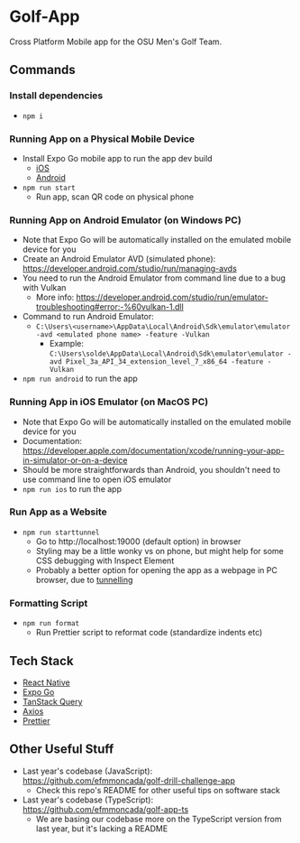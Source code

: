 # Golf-App

Cross Platform Mobile app for the OSU Men's Golf Team.

## Commands

### Install dependencies
- `npm i`

### Running App on a Physical Mobile Device
- Install Expo Go mobile app to run the app dev build
  - [iOS](https://apps.apple.com/us/app/expo-go/id982107779)
  - [Android](https://play.google.com/store/apps/details?id=host.exp.exponent&hl=en_US&gl=US)
- `npm run start`
  - Run app, scan QR code on physical phone

### Running App on Android Emulator (on Windows PC)
- Note that Expo Go will be automatically installed on the emulated mobile device for you
- Create an Android Emulator AVD (simulated phone): https://developer.android.com/studio/run/managing-avds
- You need to run the Android Emulator from command line due to a bug with Vulkan
  - More info: https://developer.android.com/studio/run/emulator-troubleshooting#error:-%60vulkan-1.dll
- Command to run Android Emulator:
  - `C:\Users\<username>\AppData\Local\Android\Sdk\emulator\emulator -avd <emulated phone name> -feature -Vulkan`
    - Example: `C:\Users\solde\AppData\Local\Android\Sdk\emulator\emulator -avd Pixel_3a_API_34_extension_level_7_x86_64 -feature -Vulkan`
- `npm run android` to run the app

### Running App in iOS Emulator (on MacOS PC)
- Note that Expo Go will be automatically installed on the emulated mobile device for you
- Documentation: https://developer.apple.com/documentation/xcode/running-your-app-in-simulator-or-on-a-device
- Should be more straightforwards than Android, you shouldn't need to use command line to open iOS emulator
- `npm run ios` to run the app

### Run App as a Website
- `npm run starttunnel`
  - Go to http://localhost:19000 (default option) in browser
  - Styling may be a little wonky vs on phone, but might help for some CSS debugging with Inspect Element
  - Probably a better option for opening the app as a webpage in PC browser, due to [tunnelling](https://docs.expo.dev/more/expo-cli/?redirected#tunneling)

### Formatting Script
- `npm run format`
  - Run Prettier script to reformat code (standardize indents etc)

## Tech Stack
- [React Native](https://reactnative.dev/)
- [Expo Go](https://expo.dev/)
- [TanStack Query](https://tanstack.com/query/latest)
- [Axios](https://axios-http.com/)
- [Prettier](https://prettier.io/)

## Other Useful Stuff
- Last year's codebase (JavaScript): https://github.com/efmmoncada/golf-drill-challenge-app
  - Check this repo's README for other useful tips on software stack
- Last year's codebase (TypeScript): https://github.com/efmmoncada/golf-app-ts
  - We are basing our codebase more on the TypeScript version from last year, but it's lacking a README
